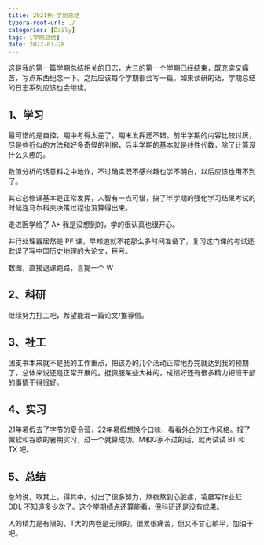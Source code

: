 ```yaml
---
title: 2021秋-学期总结
typora-root-url: ./
categories: [Daily]
tags: [学期总结]
date: 2022-01-28
---
```


这是我的第一篇学期总结相关的日志，大三的第一个学期已经结束，既充实又痛苦，写点东西纪念一下。之后应该每个学期都会写一篇。如果读研的话，学期总结的日志系列应该也会继续。

<!--more-->

## 1、学习

最可惜的是自控，期中考得太差了，期末发挥还不错。前半学期的内容比较讨厌，尽是些近似的方法和好多奇怪的判据，后半学期的基本就是线性代数，除了计算没什么头疼的。

数值分析的话意料之中地炸，不过确实既不感兴趣也学不明白，以后应该也用不到了。

其它必修课基本是正常发挥，人智有一点可惜，搞了半学期的强化学习结果考试的时候连马尔科夫决策过程也没算得出来。

走进医学给了 A+ 我是没想到的，学的很认真也很开心。

并行处理器居然是 PF 课，早知道就不花那么多时间准备了，复习这门课的考试还耽误了写中国历史地理的大论文，巨亏。

数图，直接退课跑路，喜提一个 W

## 2、科研

继续努力打工吧，希望能混一篇论文/推荐信。

## 3、社工

团支书本来就不是我的工作重点，把该办的几个活动正常地办完就达到我的预期了，总体来说还是正常开展的。挺佩服某些大神的，成绩好还有很多精力把班干部的事情干得很好。

## 4、实习

21年暑假去了字节的夏令营，22年暑假想换个口味，看看外企的工作风格。报了微软和谷歌的暑期实习，过一个就算成功。M和G家不过的话，就再试试 BT 和 TX 吧。

## 5、总结

总的说，取其上，得其中。付出了很多努力，熬夜熬到心脏疼，凌晨写作业赶 DDL 不知道多少次了。这个学期绩点还算能看，但科研还是没有成果。

人的精力是有限的，T大的内卷是无限的。很累很痛苦，但又不甘心躺平，加油干吧。
